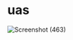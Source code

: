 
# uas


![Screenshot (463)](https://github.com/muhamadfarrasjasir12/uas/assets/150880443/6102d7ea-179a-47c1-9deb-146991e09a5b)

